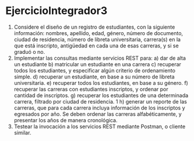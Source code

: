 # EjercicioIntegrador3

1) Considere el diseño de un registro de estudiantes, con la siguiente información: nombres,
   apellido, edad, género, número de documento, ciudad de residencia, número de libreta
   universitaria, carrera(s) en la que está inscripto, antigüedad en cada una de esas carreras, y
   si se graduó o no.
2) Implementar las consultas mediante servicios REST para:
   a) dar de alta un estudiante
   b) matricular un estudiante en una carrera
   c) recuperar todos los estudiantes, y especificar algún criterio de ordenamiento simple.
   d) recuperar un estudiante, en base a su número de libreta universitaria.
   e) recuperar todos los estudiantes, en base a su género.
   f) recuperar las carreras con estudiantes inscriptos, y ordenar por cantidad de inscriptos.
   g) recuperar los estudiantes de una determinada carrera, filtrado por ciudad de residencia.
   1
   h) generar un reporte de las carreras, que para cada carrera incluya información de los
   inscriptos y egresados por año. Se deben ordenar las carreras alfabéticamente, y
   presentar los años de manera cronológica.
3) Testear la invocación a los servicios REST mediante Postman, o cliente similar.
